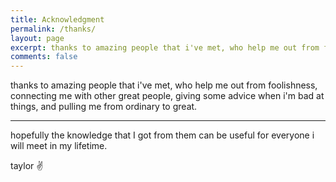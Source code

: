 ```yaml
---
title: Acknowledgment
permalink: /thanks/
layout: page
excerpt: thanks to amazing people that i've met, who help me out from foolishness, connecting me with other great people, giving some advice when i'm bad at things, and pulling me from ordinary to great.
comments: false
---
```


thanks to amazing people that i've met, who help me out from foolishness, connecting me with other great people, giving some advice when i'm bad at things, and pulling me from ordinary to great.

<hr>

hopefully the knowledge that I got from them can be useful for everyone i will meet in my lifetime.

taylor ✌